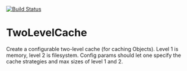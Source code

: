[![Build Status](https://travis-ci.org/rodionovsasha/TwoLevelCache.svg?branch=master)](https://travis-ci.org/rodionovsasha/TwoLevelCache)
# TwoLevelCache
Create a configurable two-level cache (for caching Objects). Level 1 is memory, level 2 is filesystem. Config params should let one specify the cache strategies and max sizes of level 1 and 2.
